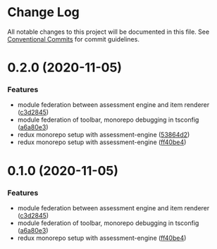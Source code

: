 # Change Log

All notable changes to this project will be documented in this file.
See [Conventional Commits](https://conventionalcommits.org) for commit guidelines.

# 0.2.0 (2020-11-05)


### Features

* module federation between assessment engine and item renderer ([c3d2845](https://github.com/jimmy-james/fm-monorepo-poc/commit/c3d2845e678998e9bbcff9cb8cd1ec86dd0895fb))
* module federation of toolbar, monorepo debugging in tsconfig ([a6a80e3](https://github.com/jimmy-james/fm-monorepo-poc/commit/a6a80e3185627a578bda86f26591584808d211f2))
* redux monorepo setup with assessment-engine ([53864d2](https://github.com/jimmy-james/fm-monorepo-poc/commit/53864d2b755a4865f48e0f6308a0f4ba9bf5f8ba))
* redux monorepo setup with assessment-engine ([ff40be4](https://github.com/jimmy-james/fm-monorepo-poc/commit/ff40be400fd53e422cf1f2da2118c064300ad529))





# 0.1.0 (2020-11-05)


### Features

* module federation between assessment engine and item renderer ([c3d2845](https://github.com/jimmy-james/fm-monorepo-poc/commit/c3d2845e678998e9bbcff9cb8cd1ec86dd0895fb))
* module federation of toolbar, monorepo debugging in tsconfig ([a6a80e3](https://github.com/jimmy-james/fm-monorepo-poc/commit/a6a80e3185627a578bda86f26591584808d211f2))
* redux monorepo setup with assessment-engine ([ff40be4](https://github.com/jimmy-james/fm-monorepo-poc/commit/ff40be400fd53e422cf1f2da2118c064300ad529))
